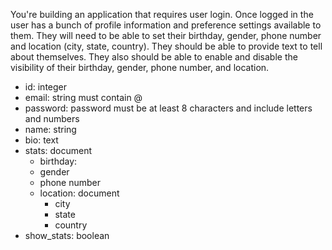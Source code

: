 You're building an application that requires user login. Once logged in the user has a bunch of profile information and preference settings available to them. They will need to be able to set their birthday, gender, phone number and location (city, state, country). They should be able to provide text to tell about themselves. They also should be able to enable and disable the visibility of their birthday, gender, phone number, and location.

* id: integer
* email: string
  must contain @
* password: password
  must be at least 8 characters and include letters and numbers
* name: string
* bio: text
* stats: document
  * birthday:
  * gender
  * phone number
  * location: document
    * city
    * state
    * country
* show_stats: boolean